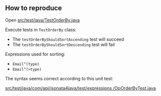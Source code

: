 ## How to reproduce

Open [src/test/java/TestOrderBy.java](src/test/java/TestOrderBy.java)

Execute tests in `TestOrderBy` class:

* The `testOrderByShouldSortAscending` test will succeed
* The `testOrderByShouldSortDescending` test will fail

Expressions used for sorting:

* `Email^(type)`
* `Email^(>type)`

The syntax seems correct according to this unit test:

[src/test/java/com/api/jsonata4java/test/expressions
/OpOrderByTest.java](https://github.com/IBM/JSONata4Java/blob/master/src/test/java/com/api/jsonata4java/test/expressions/OpOrderByTest.java)

